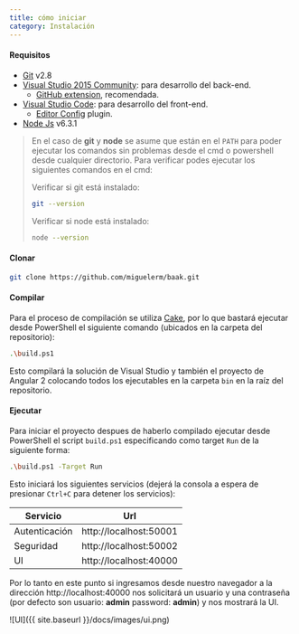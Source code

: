 ```yaml
---
title: cómo iniciar
category: Instalación
---
```


#### Requisitos

* [Git][Git] v2.8
* [Visual Studio 2015 Community][VS2015]: para desarrollo del back-end.
  * [GitHub extension][VSGH], recomendada.
* [Visual Studio Code][VSCode]: para desarrollo del front-end.
  * [Editor Config][EditorConfig] plugin.
* [Node Js][NodeJs] v6.3.1

> En el caso de **git** y **node** se asume que están en el `PATH` para poder
> ejecutar los comandos sin problemas desde el cmd o powershell desde cualquier
> directorio. Para verificar podes ejecutar los siguientes comandos en el cmd:
>
> Verificar si git está instalado:
>
> ```sh
> git --version
> ```
>
> Verificar si node está instalado:
>
> ```sh
> node --version
> ```

#### Clonar

```sh
git clone https://github.com/miguelerm/baak.git
```

#### Compilar

Para el proceso de compilación se utiliza [Cake][Cake], por lo que bastará
ejecutar desde PowerShell el siguiente comando (ubicados en la carpeta del
repositorio):

```sh
.\build.ps1
```

Esto compilará la solución de Visual Studio y también el proyecto de Angular 2
colocando todos los ejecutables en la carpeta `bin` en la raíz del repositorio.

#### Ejecutar

Para iniciar el proyecto despues de haberlo compilado ejecutar desde PowerShell
el script `build.ps1` especificando como target `Run` de la siguiente forma:

```sh
.\build.ps1 -Target Run
```

Esto iniciará los siguientes servicios (dejerá la consola a espera de presionar
`Ctrl+C` para detener los servicios):

| Servicio      | Url                    |
|---------------|------------------------|
| Autenticación | http://localhost:50001 |
| Seguridad     | http://localhost:50002 |
| UI            | http://localhost:40000 |

Por lo tanto en este punto si ingresamos desde nuestro navegador a la dirección
http://localhost:40000 nos solicitará un usuario y una contraseña (por defecto
son usuario: **admin** password: **admin**) y nos mostrará la UI.

![UI]({{ site.baseurl }}/docs/images/ui.png)


[Angular2]: https://angular.io/
[WebApi]: https://www.asp.net/web-api
[CSharp]: https://msdn.microsoft.com/en-us/library/kx37x362.aspx
[TypeScript]: http://www.typescriptlang.org/
[Microservicios]: http://www.martinfowler.com/articles/microservices.html
[SOA]: http://www.martinfowler.com/articles/microservices.html
[IdSrv3]: https://identityserver.github.io/Documentation/docsv2/
[RabbitMq]: https://www.rabbitmq.com/
[MassTransit]: http://masstransit-project.com/
[OpenId]: http://openid.net/get-an-openid/what-is-openid/
[OAuth2]: https://oauth.net/2/
[Conceptos-REST]: http://asiermarques.com/2013/conceptos-sobre-apis-rest/
[Cake]: http://www.cakebuild.net/
[MySQL]: https://www.mysql.com/
[Dapper]: https://github.com/StackExchange/dapper-dot-net
[EF]: https://www.asp.net/entity-framework
[Exceptionless]: https://github.com/exceptionless/Exceptionless
[VS2015]: https://www.visualstudio.com/vs/community/
[VSCode]: https://code.visualstudio.com/
[EditorConfig]: https://marketplace.visualstudio.com/items?itemName=EditorConfig.EditorConfig
[NodeJs]: https://nodejs.org
[Git]: https://git-scm.com/
[VSGH]: https://visualstudio.github.com/
